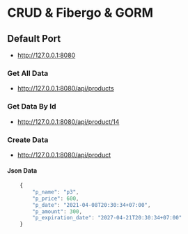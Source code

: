 # CRUD & Fibergo & GORM

## Default Port

- http://127.0.0.1:8080

### Get All Data

- http://127.0.0.1:8080/api/products

### Get Data By Id

- http://127.0.0.1:8080/api/product/14

### Create Data

- http://127.0.0.1:8080/api/product

#### Json Data

```js
    {
        "p_name": "p3",
        "p_price": 600,
        "p_date": "2021-04-08T20:30:34+07:00",
        "p_amount": 300,
        "p_expiration_date": "2027-04-21T20:30:34+07:00"
    }
```
